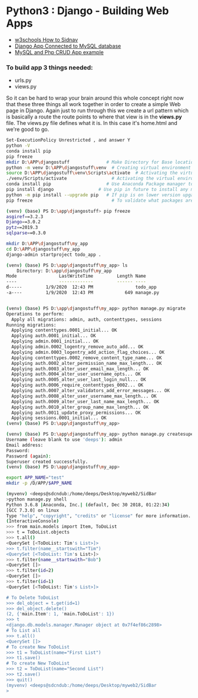 # Python3 : Django - Building Web Apps

- [w3schools How to Sidnav](https://www.w3schools.com/howto/howto_js_sidenav.asp)
- [Django App Connected to MySQL database](https://www.digitalocean.com/community/tutorials/how-to-create-a-django-app-and-connect-it-to-a-database)
- [MySQL and Php CRUD App example](https://www.taniarascia.com/create-a-simple-database-app-connecting-to-mysql-with-php/)


### To build app 3 things needed:
  + urls.py
  + views.py

So it can be hard to wrap your brain around this whole concept right now that these three things all work together in order to create a simple Web page in Django. Again just to run through this we create a url pattern which is basically a route the route points to where that view is in the __views.py__ file. The views.py file defines what it is. In this case it's home.html and we're good to go.


```sh
Set-ExecutionPolicy Unrestricted , and answer Y
python -V
conda install pip
pip freeze
mkdir D:\APP\djangostuff              # Make Directory for Base location of he Application Files
python -m venv D:\APP\djangostuff\venv  # Creating virtual environment for python
source D:\APP\djangostuff\venv\Scripts\activate  # Activating the virtual environemnt on linux
./venv/Scripts/activate                 # Activating the virtual environemnt on windows - PowerShell
conda install pip                     # Use Anaconda Package manager to first install pip
pip install django                 # Use pip in future to install any modules in venv
python -m pip install --upgrade pip   # If pip is on lower version upgarde using this command
pip freeze                              # To validate what packages are installed in venv

(venv) (base) PS D:\app\djangostuff> pip freeze
asgiref==3.2.3
Django==3.0.2
pytz==2019.3
sqlparse==0.3.0

mkdir D:\APP\djangostuff\my_app
cd D:\APP\djangostuff\my_app
django-admin startproject todo_app .

(venv) (base) PS D:\app\djangostuff\my_app> ls
    Directory: D:\app\djangostuff\my_app
Mode                LastWriteTime         Length Name
----                -------------         ------ ----
d-----         1/9/2020  12:43 PM                todo_app
-a----         1/9/2020  12:43 PM            649 manage.py


(venv) (base) PS D:\app\djangostuff\my_app> python manage.py migrate
Operations to perform:
  Apply all migrations: admin, auth, contenttypes, sessions
Running migrations:
  Applying contenttypes.0001_initial... OK
  Applying auth.0001_initial... OK
  Applying admin.0001_initial... OK
  Applying admin.0002_logentry_remove_auto_add... OK
  Applying admin.0003_logentry_add_action_flag_choices... OK
  Applying contenttypes.0002_remove_content_type_name... OK
  Applying auth.0002_alter_permission_name_max_length... OK
  Applying auth.0003_alter_user_email_max_length... OK
  Applying auth.0004_alter_user_username_opts... OK
  Applying auth.0005_alter_user_last_login_null... OK
  Applying auth.0006_require_contenttypes_0002... OK
  Applying auth.0007_alter_validators_add_error_messages... OK
  Applying auth.0008_alter_user_username_max_length... OK
  Applying auth.0009_alter_user_last_name_max_length... OK
  Applying auth.0010_alter_group_name_max_length... OK
  Applying auth.0011_update_proxy_permissions... OK
  Applying sessions.0001_initial... OK
(venv) (base) PS D:\app\djangostuff\my_app>

(venv) (base) PS D:\app\djangostuff\my_app> python manage.py createsuperuser
Username (leave blank to use 'deeps'): admin
Email address:
Password:
Password (again):
Superuser created successfully.
(venv) (base) PS D:\app\djangostuff\my_app>


```

```sh
export APP_NAME="test"
mkdir -p /D/APP/$APP_NAME

(myvenv) <deeps@sdcndub:/home/deeps/Desktop/myweb2/SidBar
>python manage.py shell       
Python 3.6.8 |Anaconda, Inc.| (default, Dec 30 2018, 01:22:34) 
[GCC 7.3.0] on linux
Type "help", "copyright", "credits" or "license" for more information.
(InteractiveConsole)
>>> from main.models import Item, ToDoList
>>> t = ToDoList.objects
>>> t.all()
<QuerySet [<ToDoList: Tim's List>]>
>>> t.filter(name__startswith="Tim")
<QuerySet [<ToDoList: Tim's List>]>
>>> t.filter(name__startswith="Bob")
<QuerySet []>
>>> t.filter(id=2)
<QuerySet []>
>>> t.filter(id=1)
<QuerySet [<ToDoList: Tim's List>]>

# To Delete ToDoList
>>> del_object = t.get(id=1)
>>> del_object.delete()
(2, {'main.Item': 1, 'main.ToDoList': 1})
>>> t
<django.db.models.manager.Manager object at 0x7f4ef86c2898>
# To List all                                                                                                                                                                                                                                                                                                                                                                                                                                                                                                                                                                                                  
>>> t.all()
<QuerySet []>
# To create New ToDoList
>>> t1 = ToDoList(name="First List")
>>> t1.save()
# To create New ToDoList
>>> t2 = ToDoList(name="Second List")
>>> t2.save()
>>> quit()
(myvenv) <deeps@sdcndub:/home/deeps/Desktop/myweb2/SidBar
>




```
